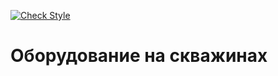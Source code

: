 [![Check Style](https://github.com/AlexBugrimov/well-equipment/actions/workflows/checkstyle.yml/badge.svg)](https://github.com/AlexBugrimov/well-equipment/actions/workflows/checkstyle.yml)

# Оборудование на скважинах
